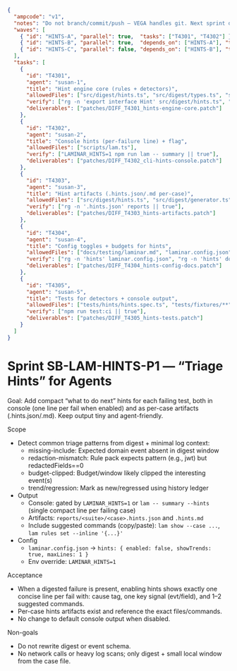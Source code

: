 ```json
{
  "ampcode": "v1",
  "notes": "Do not branch/commit/push — VEGA handles git. Next sprint draft only.",
  "waves": [
    { "id": "HINTS-A", "parallel": true,  "tasks": ["T4301", "T4302"] },
    { "id": "HINTS-B", "parallel": true,  "depends_on": ["HINTS-A"], "tasks": ["T4303", "T4304"] },
    { "id": "HINTS-C", "parallel": false, "depends_on": ["HINTS-B"], "tasks": ["T4305"] }
  ],
  "tasks": [
    {
      "id": "T4301",
      "agent": "susan-1",
      "title": "Hint engine core (rules + detectors)",
      "allowedFiles": ["src/digest/hints.ts", "src/digest/types.ts", "src/digest/generator.ts"],
      "verify": ["rg -n 'export interface Hint' src/digest/hints.ts", "npm run build"],
      "deliverables": ["patches/DIFF_T4301_hints-engine-core.patch"]
    },
    {
      "id": "T4302",
      "agent": "susan-2",
      "title": "Console hints (per-failure line) + flag",
      "allowedFiles": ["scripts/lam.ts"],
      "verify": ["LAMINAR_HINTS=1 npm run lam -- summary || true"],
      "deliverables": ["patches/DIFF_T4302_cli-hints-console.patch"]
    },
    {
      "id": "T4303",
      "agent": "susan-3",
      "title": "Hint artifacts (.hints.json/.md per-case)",
      "allowedFiles": ["src/digest/hints.ts", "src/digest/generator.ts"],
      "verify": ["rg -n '.hints.json' reports || true"],
      "deliverables": ["patches/DIFF_T4303_hints-artifacts.patch"]
    },
    {
      "id": "T4304",
      "agent": "susan-4",
      "title": "Config toggles + budgets for hints",
      "allowedFiles": ["docs/testing/laminar.md", "laminar.config.json", "scripts/lam.ts"],
      "verify": ["rg -n 'hints' laminar.config.json", "rg -n 'hints' docs/testing/laminar.md"],
      "deliverables": ["patches/DIFF_T4304_hints-config-docs.patch"]
    },
    {
      "id": "T4305",
      "agent": "susan-5",
      "title": "Tests for detectors + console output",
      "allowedFiles": ["tests/hints/hints.spec.ts", "tests/fixtures/**"],
      "verify": ["npm run test:ci || true"],
      "deliverables": ["patches/DIFF_T4305_hints-tests.patch"]
    }
  ]
}
```

# Sprint SB-LAM-HINTS-P1 — “Triage Hints” for Agents

Goal: Add compact “what to do next” hints for each failing test, both in console (one line per fail when enabled) and as per-case artifacts (.hints.json/.md). Keep output tiny and agent-friendly.

Scope
- Detect common triage patterns from digest + minimal log context:
  - missing-include: Expected domain event absent in digest window
  - redaction-mismatch: Rule pack expects pattern (e.g., jwt) but redactedFields==0
  - budget-clipped: Budget/window likely clipped the interesting event(s)
  - trend/regression: Mark as new/regressed using history ledger
- Output
  - Console: gated by `LAMINAR_HINTS=1` or `lam -- summary --hints` (single compact line per failing case)
  - Artifacts: `reports/<suite>/<case>.hints.json` and `.hints.md`
  - Include suggested commands (copy/paste): `lam show --case ...`, `lam rules set --inline '{...}'`
- Config
  - `laminar.config.json` → `hints: { enabled: false, showTrends: true, maxLines: 1 }`
  - Env override: `LAMINAR_HINTS=1`

Acceptance
- When a digested failure is present, enabling hints shows exactly one concise line per fail with: cause tag, one key signal (evt/field), and 1–2 suggested commands.
- Per-case hints artifacts exist and reference the exact files/commands.
- No change to default console output when disabled.

Non-goals
- Do not rewrite digest or event schema.
- No network calls or heavy log scans; only digest + small local window from the case file.

